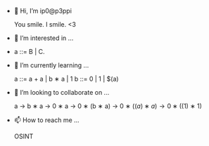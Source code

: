 
<?php echo base64_decode('cGVhY2UgYW5kIDwz');?>

- 👋 Hi, I’m ip0@p3ppi

    You smile. I smile. <3

- 👀 I’m interested in ...
- 
    a ::= B | C.
    
- 🌱 I’m currently learning ...

    a ::= a + a | b ∗ a | 1
    b ::= 0 | 1 | $(a)

- 💞️ I’m looking to collaborate on ...

    a → b ∗ a → 0 ∗ a → 0 ∗ (b ∗ a) → 0 ∗ ($(a) ∗ a) → 0 ∗ ($(1) ∗ 1)
    
- 📫 How to reach me ...

    OSINT
